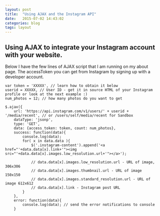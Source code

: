 ```yaml
---
layout: post
title:  "Using AJAX and the Instagram API"
date:   2015-07-02 14:43:02
categories: blog
tags: layout
---
```


## Using AJAX to integrate your Instagram account with your website.

Below I have the few lines of AJAX script that I am running on my about page.  The accessToken you can get from Instagram by signing up with a developer account.

    var token = 'XXXXX', // learn how to obtain it below
    userid = XXXXX, // User ID - get it in source HTML of your Instagram profile or look at the next example :)
    num_photos = 12; // how many photos do you want to get

    $.ajax({
        url: 'https://api.instagram.com/v1/users/' + userid + '/media/recent', // or /users/self/media/recent for Sandbox
        dataType: 'jsonp',
        type: 'GET',
        data: {access_token: token, count: num_photos},
        success: function(data){
            console.log(data);
            for( x in data.data ){
                $('.instagram-content').append('<a href="'+data.data[x].link+'"><img src="'+data.data[x].images.low_resolution.url+'"></a>');

                // data.data[x].images.low_resolution.url - URL of image, 306х306
                // data.data[x].images.thumbnail.url - URL of image 150х150
                // data.data[x].images.standard_resolution.url - URL of image 612х612
                // data.data[x].link - Instagram post URL
            }
        },
        error: function(data){
            console.log(data); // send the error notifications to console
        }


